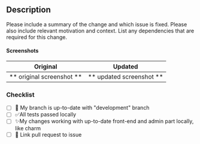 ## Description

Please include a summary of the change and which issue is fixed. Please also include relevant motivation and context. List any dependencies that are required for this change.



#### Screenshots

Original             |  Updated
:-------------------------:|:-------------------------:
** original screenshot **  |  ** updated screenshot **


### Checklist
- [ ] 🔽 My branch is up-to-date with "development" branch
- [ ] ✅All tests passed locally
- [ ] ✨My changes working with up-to-date front-end and admin part locally, like charm
- [ ] 🔗 Link pull request to issue
